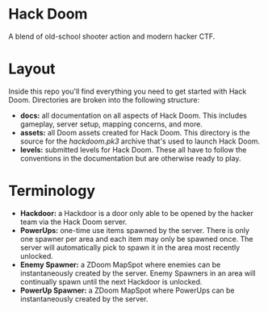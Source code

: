 # Hack Doom #
A blend of old-school shooter action and modern hacker CTF.

# Layout #
Inside this repo you'll find everything you need to get started with Hack Doom.  Directories are broken into the following structure:
* __docs:__ all documentation on all aspects of Hack Doom.  This includes gameplay, server setup, mapping concerns, and more.
* __assets:__ all Doom assets created for Hack Doom.  This directory is the source for the *hackdoom.pk3* archive that's used to launch Hack Doom.
* __levels:__ submitted levels for Hack Doom.  These all have to follow the conventions in the documentation but are otherwise ready to play.

# Terminology #
* __Hackdoor:__  a Hackdoor is a door only able to be opened by the hacker team via the Hack Doom server.
* __PowerUps:__  one-time use items spawned by the server.  There is only one spawner per area and each item may only be spawned once.  The server will automatically pick to spawn it in the area most recently unlocked.
* __Enemy Spawner:__ a ZDoom MapSpot where enemies can be instantaneously created by the server.  Enemy Spawners in an area will continually spawn until the next Hackdoor is unlocked.
* __PowerUp Spawner:__ a ZDoom MapSpot where PowerUps can be instantaneously created by the server.
